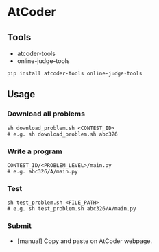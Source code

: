 # AtCoder

## Tools

- atcoder-tools
- online-judge-tools

```shell
pip install atcoder-tools online-judge-tools
```

## Usage

### Download all problems

```shell
sh download_problem.sh <CONTEST_ID>
# e.g. sh download_problem.sh abc326
```

### Write a program

```shell
CONTEST_ID/<PROBLEM_LEVEL>/main.py
# e.g. abc326/A/main.py
```

### Test

```shell
sh test_problem.sh <FILE_PATH>
# e.g. sh test_problem.sh abc326/A/main.py
```

### Submit

- [manual] Copy and paste on AtCoder webpage.
